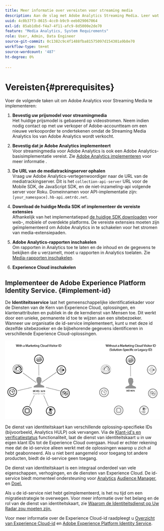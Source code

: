 ```yaml
---
title: Meer informatie over vereisten voor streaming media
description: Aan de slag met Adobe Analytics Streaming Media. Leer wat u nodig hebt om Adobe Analytics voor Streaming Media te implementeren.
uuid: 4c0b37f3-8615-4cc0-b9c9-eeb029067064
exl-id: 85ab1dbd-f4a7-4f11-afc9-8d5000e2de70
feature: "Media Analytics, System Requirements"
role: User, Admin, Data Engineer
source-git-commit: 0c1382c9c4f1488fba81575097d154301a9b8e70
workflow-type: tm+mt
source-wordcount: '487'
ht-degree: 0%

---
```


# Vereisten{#prerequisites}

Voer de volgende taken uit om Adobe Analytics voor Streaming Media te implementeren:

1. **Bevestig uw prijsmodel voor streamingmedia**<br>
Het huidige prijsmodel is gebaseerd op videostromen. Neem indien nodig contact op met uw verkoper of Adobe-accountteam om een nieuwe verkooporder te ondertekenen omdat de Streaming Media Analytics los van Adobe Analytics wordt verkocht.

1. **Bevestig dat je Adobe Analytics implementeert**<br>
Voor streamingmedia voor Adobe Analytics is ook een Adobe Analytics-basisimplementatie vereist. Zie [Adobe Analytics implementeren](https://experienceleague.adobe.com/docs/analytics/implementation/home.html) voor meer informatie .

1. **De URL van de mediatrackingserver ophalen**<br>
Vraag uw Adobe Analytics-vertegenwoordiger naar de URL van de mediatrackingserver. Dit is het 
`collection-api-server` URL voor de Mobile SDK, de JavaScript SDK, en de niet-inzameling-api volgende server voor Roku. Domeinnamen voor API-implementatie zijn: `[your_namespace].hb-api.omtrdc.net`.

1. **Download de huidige Media SDK of implementeer de vereiste extensies**<br>
Afhankelijk van het implementatiepad [de huidige SDK downloaden](download-sdks.md) voor web-, mobiele of overdekte platforms. De vereiste extensies moeten zijn geïmplementeerd om Adobe Analytics in te schakelen voor het stromen van media-extensiepaden.

1. **Adobe Analytics-rapporten inschakelen**<br>
Om rapporten in Analytics toe te laten en de inhoud en de gegevens te bekijken die u verzamelt, moet u rapporten in Analytics toelaten. Zie [Media-rapporten inschakelen](/help/reporting/media-reports-enable.md).

1. **Experience Cloud inschakelen**<br>


## Implementeer de Adobe Experience Platform Identity Service. {#implement-id}

De **Identiteitsservice** laat het gemeenschappelijke identificatiekader voor de Diensten van de Kern van Experience Cloud, oplossingen, en klantenattributen en publiek in de de kerndienst van Mensen toe. Dit werkt door een unieke, permanente id toe te wijzen aan een sitebezoeker. Wanneer uw organisatie de id-service implementeert, kunt u met deze id dezelfde sitebezoeker en de bijbehorende gegevens identificeren in verschillende Experience Cloud-oplossingen.

![ID Service-afbeelding](assets/mc_id_service_graphic.png)

De dienst van identiteitskaart kan verschillende oplossing-specifieke IDs (bijvoorbeeld, Analytics HULP) ook vervangen. Via de [Klant-id&#39;s en verificatiestatus](https://experienceleague.adobe.com/docs/id-service/using/reference/authenticated-state.html) functionaliteit, laat de dienst van identiteitskaart u in uw eigen klant IDs tot de Experience Cloud overgaan. Houd er echter rekening mee dat de id-service alleen werkt met de oplossingen waarop u zich al hebt geabonneerd. Als u niet bent aangemeld voor toegang tot andere producten, biedt de id-service geen toegang.

De dienst van identiteitskaart is een integraal onderdeel van vele eigenschappen, verhogingen, en de diensten van Experience Cloud. De id-service biedt momenteel ondersteuning voor [Analytics](https://www.adobe.com/marketing-cloud/web-analytics.html) [Audience Manager,](https://www.adobe.com/marketing-cloud/data-management-platform.html) en [Doel.](https://www.adobe.com/marketing-cloud/testing-targeting.html)

Als u de id-service niet hebt geïmplementeerd, is het nu tijd om een migratiestrategie te overwegen. Voor meer informatie over het belang en de rol van de dienst van identiteitskaart, zie [Waarom de Identiteitsdienst op Uw Radar zou moeten zijn.](https://theblog.adobe.com/why-new-adobe-marketing-cloud-id-service-should-be-on-your-radar/)

Voor meer informatie over de Experience Cloud-id raadpleegt u [Overzicht van Experience Cloud-id](https://experienceleague.adobe.com/docs/id-service/using/intro/overview.html) en [Adobe Experience Platform Identity Service](https://experienceleague.adobe.com/docs/id-service/using/home.html).

